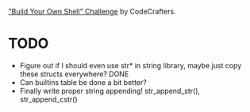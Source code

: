 ["Build Your Own Shell" Challenge](https://app.codecrafters.io/courses/shell/overview) by CodeCrafters.

# TODO
* Figure out if I should even use str* in string library, maybe just copy these structs everywhere? DONE
* Can builtins table be done a bit better?
* Finally write proper string appending! str_append_str(), str_append_cstr()
